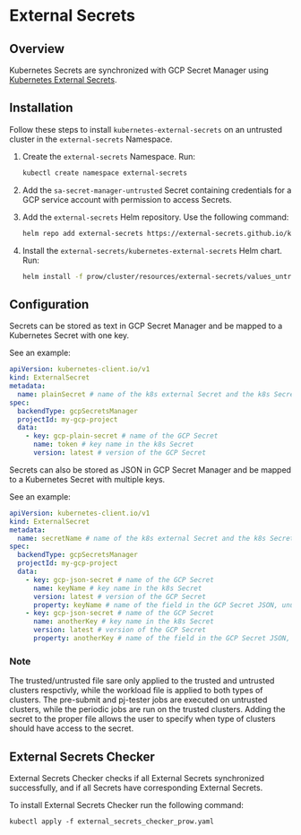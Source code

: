 # External Secrets

## Overview

Kubernetes Secrets are synchronized with GCP Secret Manager using [Kubernetes External Secrets](https://github.com/external-secrets/kubernetes-external-secrets).

## Installation

Follow these steps to install `kubernetes-external-secrets` on an untrusted cluster in the `external-secrets` Namespace.

1. Create the `external-secrets` Namespace. Run:

   ```bash
   kubectl create namespace external-secrets
   ```

2. Add the `sa-secret-manager-untrusted` Secret containing credentials for a GCP service account with permission to access Secrets.

3. Add the `external-secrets` Helm repository. Use the following command:

   ```bash
   helm repo add external-secrets https://external-secrets.github.io/kubernetes-external-secrets/
   ```

4. Install the `external-secrets/kubernetes-external-secrets` Helm chart. Run:

   ```bash
   helm install -f prow/cluster/resources/external-secrets/values_untrusted.yaml -n external-secrets kubernetes-external-secrets external-secrets/kubernetes-external-secrets
   ```

## Configuration

Secrets can be stored as text in GCP Secret Manager and be mapped to a Kubernetes Secret with one key. 

See an example:

```yaml
apiVersion: kubernetes-client.io/v1
kind: ExternalSecret
metadata:
  name: plainSecret # name of the k8s external Secret and the k8s Secret
spec:
  backendType: gcpSecretsManager
  projectId: my-gcp-project
  data:
    - key: gcp-plain-secret # name of the GCP Secret
      name: token # key name in the k8s Secret
      version: latest # version of the GCP Secret
```

Secrets can also be stored as JSON in GCP Secret Manager and be mapped to a Kubernetes Secret with multiple keys. 

See an example:

```yaml
apiVersion: kubernetes-client.io/v1
kind: ExternalSecret
metadata:
  name: secretName # name of the k8s external Secret and the k8s Secret
spec:
  backendType: gcpSecretsManager
  projectId: my-gcp-project
  data:
    - key: gcp-json-secret # name of the GCP Secret
      name: keyName # key name in the k8s Secret
      version: latest # version of the GCP Secret
      property: keyName # name of the field in the GCP Secret JSON, unused for plain values
    - key: gcp-json-secret # name of the GCP Secret
      name: anotherKey # key name in the k8s Secret
      version: latest # version of the GCP Secret
      property: anotherKey # name of the field in the GCP Secret JSON, unused for plain values
```

### Note
The trusted/untrusted file sare only applied to the trusted and untrusted clusters respctivly, while the workload file is applied to both types of clusters.
The pre-submit and pj-tester jobs are executed on untrusted clusters, while the periodic jobs are run on the trusted clusters. Adding the secret to the proper file allows the user to specify when type of clusters should have access to the secret.

## External Secrets Checker

External Secrets Checker checks if all External Secrets synchronized successfully, and if all Secrets have corresponding External Secrets.

To install External Secrets Checker run the following command:

`kubectl apply -f external_secrets_checker_prow.yaml`
